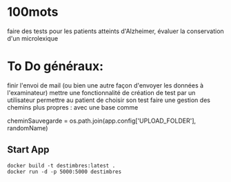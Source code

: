 # 100mots

faire des tests pour les patients atteints d'Alzheimer, évaluer la conservation d'un microlexique

# To Do généraux:

finir l'envoi de mail (ou bien une autre façon d'envoyer les données à l'examinateur)
mettre une fonctionnalité de création de test par un utilisateur
permettre au patient de choisir son test
faire une gestion des chemins plus propres : avec une base comme


cheminSauvegarde = os.path.join(app.config['UPLOAD_FOLDER'], randomName)


## Start App

```
docker build -t destimbres:latest .
docker run -d -p 5000:5000 destimbres
```